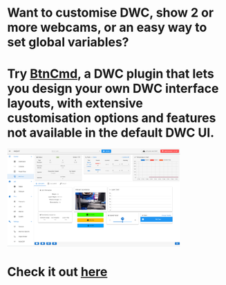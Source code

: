 # Want to customise DWC, show 2 or more webcams, or an easy way to set global variables?  
  
# Try [BtnCmd](https://github.com/MintyTrebor/BtnCmd), a DWC plugin that lets you design your own DWC interface layouts, with extensive customisation options and features not available in the default DWC UI.
  
<img src="https://raw.githubusercontent.com/MintyTrebor/BtnCmd/main/wikires/v0.8.13_BtnCmd_MainWindow_1.png" alt="btncmd" width="400"/>  
  
# Check it out [here](https://github.com/MintyTrebor/BtnCmd)
